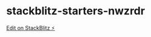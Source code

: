 # stackblitz-starters-nwzrdr

[Edit on StackBlitz ⚡️](https://stackblitz.com/edit/stackblitz-starters-nvr843)